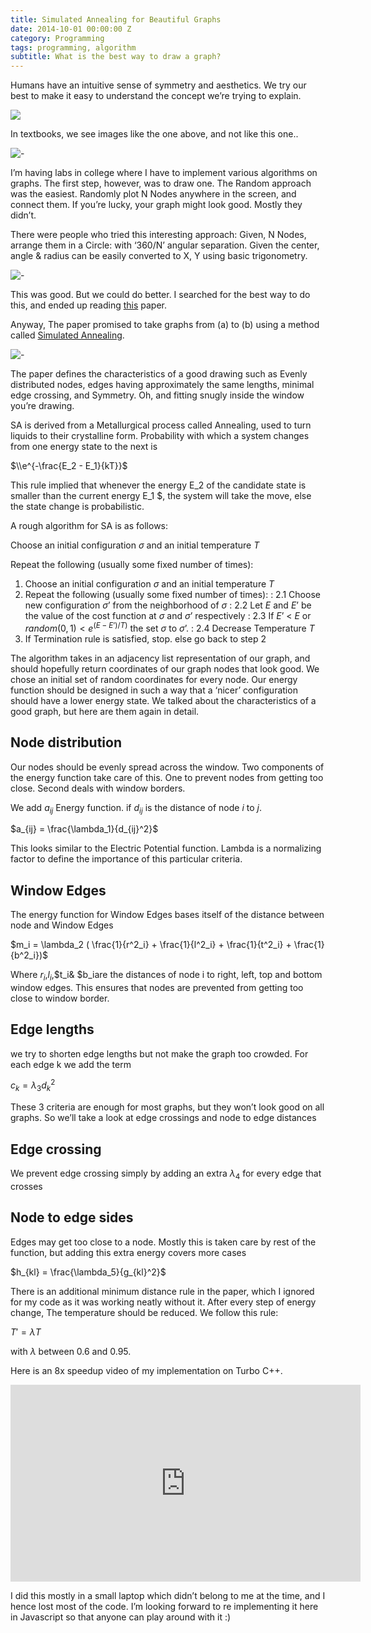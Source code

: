 ```yaml
---
title: Simulated Annealing for Beautiful Graphs
date: 2014-10-01 00:00:00 Z
category: Programming
tags: programming, algorithm
subtitle: What is the best way to draw a graph?
---
```

Humans have an intuitive sense of symmetry and aesthetics. We try our best to make it easy to understand the concept we’re trying to explain.

![](/images/unnamed-1.png)

In textbooks, we see images like the one above, and not like this one..

![-](/images/polbooks_fr.png)

I’m having labs in college where I have to implement various algorithms on graphs. The first step, however, was to draw one. The Random approach was the easiest. Randomly plot N Nodes anywhere in the screen, and connect them. If you’re lucky, your graph might look good. Mostly they didn’t.

There were people who tried this interesting approach: Given, N Nodes, arrange them in a Circle: with ‘360/N’ angular separation. Given the center, angle & radius can be easily converted to X, Y using basic trigonometry.

![-](/images/circular.jpg)

This was good. But we could do better. I searched for the best way to do this, and ended up reading [this](http://citeseerx.ist.psu.edu/viewdoc/summary?doi=10.1.1.20.5663) paper.

Anyway, The paper promised to take graphs from (a) to (b) using a method called [Simulated Annealing](https://en.wikipedia.org/wiki/Simulated_annealing).

![-](/images/sample.png)

The paper defines the characteristics of a good drawing such as Evenly distributed nodes, edges having approximately the same lengths, minimal edge crossing, and Symmetry. Oh, and fitting snugly inside the window you’re drawing.

SA is derived from a Metallurgical process called Annealing, used to turn liquids to their crystalline form. Probability with which a system changes from one energy state to the next is

$\\e^{-\frac{E_2 - E_1}{kT}}$

This rule implied that whenever the energy E_2 of the candidate state is smaller than the current energy E_1 $, the system will take the move, else the state change is probabilistic.

A rough algorithm for SA is as follows:

Choose an initial configuration $\sigma$ and an initial temperature $T$

Repeat the following (usually some fixed number of times):

1. Choose an initial configuration $\sigma$ and an initial temperature $T$
2. Repeat the following (usually some fixed number of times):
   : 2.1 Choose new configuration $\sigma’$ from the neighborhood of $\sigma$
   : 2.2 Let $E$ and $E’$ be the value of the cost function at $\sigma$ and $\sigma’$ respectively
   : 2.3 If $E’$ < $E$ or $random(0,1) < e^{(E - E’)/T)}$ the set $\sigma$ to $\sigma’$.
   : 2.4 Decrease Temperature $T$
3. If Termination rule is satisfied, stop. else go back to step 2

The algorithm takes in an adjacency list representation of our graph, and should hopefully return coordinates of our graph nodes that look good. We chose an initial set of random coordinates for every node. Our energy function should be designed in such a way that a ‘nicer’ configuration should have a lower energy state. We talked about the characteristics of a good graph, but here are them again in detail.

## Node distribution

Our nodes should be evenly spread across the window. Two components of the energy function
take care of this. One to prevent nodes from getting too close. Second deals with window borders.

We add $a_{ij}$ Energy function. if $d_{ij}$ is the distance of node $i$ to $j$.

$a_{ij} = \frac{\lambda_1}{d_{ij}^2}$

This looks similar to the Electric Potential function. Lambda is a normalizing factor to define the importance of this particular criteria.

## Window Edges

The energy function for Window Edges bases itself of the distance between node and Window Edges

$m_i = \lambda_2 ( \frac{1}{r^2_i} + \frac{1}{l^2_i} + \frac{1}{t^2_i} + \frac{1}{b^2_i})$

Where $r_i$,$l_i$,$t_i& $b_iare the distances of node i to right, left, top and bottom window edges.
This ensures that nodes are prevented from getting too close to window border.

## Edge lengths

we try to shorten edge lengths but not make the graph too crowded. For each edge k we add the term

$c_k = \lambda_3d_{k}^2$

These 3 criteria are enough for most graphs, but they won’t look good on all graphs.
So we’ll take a look at edge crossings and node to edge distances

## Edge crossing

We prevent edge crossing simply by adding an extra $\lambda_4$ for every edge that crosses

## Node to edge sides

Edges may get too close to a node. Mostly this is taken care by rest of the function, but adding this extra energy covers more cases

$h_{kl} = \frac{\lambda_5}{g_{kl}^2}$

There is an additional minimum distance rule in the paper, which I ignored for my code as it
was working neatly without it. After every step of energy change, The temperature should be reduced. We follow this rule:

$T' = \lambda T$

with $\lambda$ between 0.6 and 0.95.

Here is an 8x speedup video of my implementation on Turbo C++.

<iframe width="560" height="315" src="https://www.youtube.com/embed/BHHFM5IoAT4" frameborder="0" allow="accelerometer; autoplay; encrypted-media; gyroscope; picture-in-picture" allowfullscreen></iframe>

I did this mostly in a small laptop which didn’t belong to me at the time, and I hence lost most of the code.
I’m looking forward to re implementing it here in Javascript so that anyone can play around with it :)